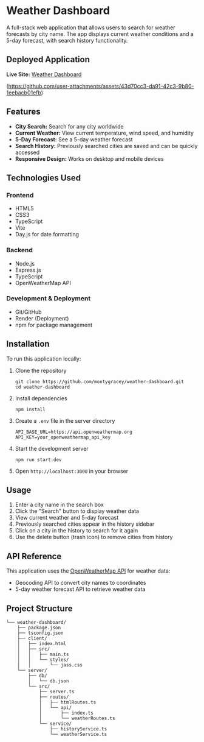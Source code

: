 # Weather Dashboard

A full-stack web application that allows users to search for weather forecasts by city name. The app displays current weather conditions and a 5-day forecast, with search history functionality.

## Deployed Application

**Live Site:** [Weather Dashboard](https://weather-dashboard-vvlg.onrender.com/)

(https://github.com/user-attachments/assets/43d70cc3-da91-42c3-9b80-1eebacb01efb)
 


## Features

- **City Search:** Search for any city worldwide
- **Current Weather:** View current temperature, wind speed, and humidity
- **5-Day Forecast:** See a 5-day weather forecast
- **Search History:** Previously searched cities are saved and can be quickly accessed
- **Responsive Design:** Works on desktop and mobile devices

## Technologies Used

### Frontend
- HTML5
- CSS3
- TypeScript
- Vite
- Day.js for date formatting

### Backend
- Node.js
- Express.js
- TypeScript
- OpenWeatherMap API

### Development & Deployment
- Git/GitHub
- Render (Deployment)
- npm for package management

## Installation

To run this application locally:

1. Clone the repository
   ```
   git clone https://github.com/montygracey/weather-dashboard.git
   cd weather-dashboard
   ```

2. Install dependencies
   ```
   npm install
   ```

3. Create a `.env` file in the server directory
   ```
   API_BASE_URL=https://api.openweathermap.org
   API_KEY=your_openweathermap_api_key
   ```

4. Start the development server
   ```
   npm run start:dev
   ```

5. Open `http://localhost:3000` in your browser

## Usage

1. Enter a city name in the search box
2. Click the "Search" button to display weather data
3. View current weather and 5-day forecast
4. Previously searched cities appear in the history sidebar
5. Click on a city in the history to search for it again
6. Use the delete button (trash icon) to remove cities from history

## API Reference

This application uses the [OpenWeatherMap API](https://openweathermap.org/api) for weather data:

- Geocoding API to convert city names to coordinates
- 5-day weather forecast API to retrieve weather data

## Project Structure

```
└── weather-dashboard/
    ├── package.json
    ├── tsconfig.json
    ├── client/
    │   ├── index.html
    │   ├── src/
    │   │   ├── main.ts
    │   │   └── styles/
    │   │       └── jass.css
    └── server/
        ├── db/
        │   └── db.json
        └── src/
            ├── server.ts
            ├── routes/
            │   ├── htmlRoutes.ts
            │   └── api/
            │       ├── index.ts
            │       └── weatherRoutes.ts
            └── service/
                ├── historyService.ts
                └── weatherService.ts
```

